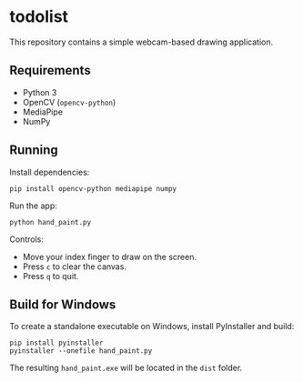 # todolist

This repository contains a simple webcam-based drawing application.

## Requirements
- Python 3
- OpenCV (`opencv-python`)
- MediaPipe
- NumPy

## Running
Install dependencies:
```
pip install opencv-python mediapipe numpy
```
Run the app:
```
python hand_paint.py
```
Controls:
- Move your index finger to draw on the screen.
- Press `c` to clear the canvas.
- Press `q` to quit.

## Build for Windows
To create a standalone executable on Windows, install PyInstaller and build:
```
pip install pyinstaller
pyinstaller --onefile hand_paint.py
```
The resulting `hand_paint.exe` will be located in the `dist` folder.

